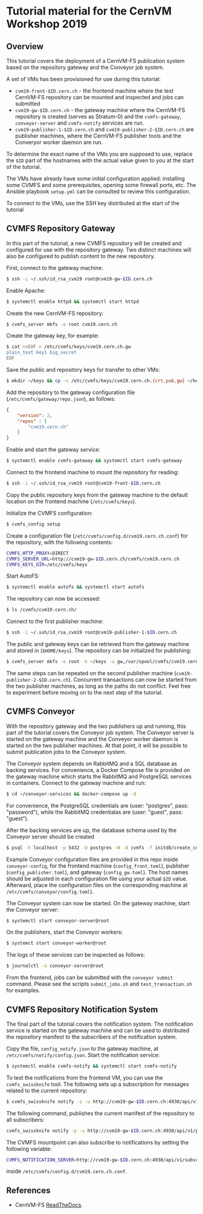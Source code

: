# Tutorial material for the CernVM Workshop 2019

## Overview

This tutorial covers the deployment of a CernVM-FS publication system based on
the repository gateway and the Conveyor job system.

A set of VMs has been provisioned for use during this tutorial:

* `cvm19-front-$ID.cern.ch` - the frontend machine where the test CernVM-FS
  repository can be mounted and inspected and jobs can submitted
* `cvm19-gw-$ID.cern.ch` - the gateway machine where the CernVM-FS repository is
  created (serves as Stratum-0) and the `cvmfs-gateway`, `conveyor-server` and
  `cvmfs-notify` services are run.
* `cvm19-publisher-1-$ID.cern.ch` and `cvm19-publisher-2-$ID.cern.ch` are
  publisher machines, where the CernVM-FS publisher tools and the Converyor
  worker daemon are run.

To determine the exact name of the VMs you are supposed to use, replace the
`$ID` part of the hostnames with the actual value given to you at the start of
the tutorial.

The VMs have already have some initial configuration applied: installing some
CVMFS and some prerequisites, opening some firewall ports, etc. The Ansible
playbook `setup.yml` can be consulted to review this configuration.

To connect to the VMs, use the SSH key distributed at the start of the tutorial

## CVMFS Repository Gateway

In this part of the tutorial, a new CVMFS repository will be created and
configured for use with the repository gateway. Two distinct machines will also be configured to publish content to the new repository.

First, connect to the gateway machine:
```bash
$ ssh -i ~/.ssh/id_rsa_cvm19 root@cvm19-gw-$ID.cern.ch
```

Enable Apache:
```bash
$ systemctl enable httpd && systemctl start httpd
```

Create the new CernVM-FS repository:
```bash
$ cvmfs_server mkfs -o root cvm19.cern.ch
```

Create the gateway key, for example:
```bash
$ cat <<EOF > /etc/cvmfs/keys/cvm19.cern.ch.gw
plain_text key1 big_secret
EOF
```

Save the public and repository keys for transfer to other VMs:
```bash
$ mkdir ~/keys && cp -v /etc/cvmfs/keys/cvm19.cern.ch.{crt,pub,gw} ~/keys/
```

Add the repository to the gateway configuration file (`/etc/cvmfs/gateway/repo.json`), as follows:
```json
{
    "version": 2,
    "repos" : [
        "cvm19.cern.ch"
    ]
}
```

Enable and start the gateway service:
```bash
$ systemctl enable cvmfs-gateway && systemctl start cvmfs-gateway
```

Connect to the frontend machine to mount the repository for reading:
```bash
$ ssh -i ~/.ssh/id_rsa_cvm19 root@cvm19-front-$ID.cern.ch
```

Copy the public repository keys from the gateway machine to the default location on the frontend machine (`/etc/cvmfs/keys`).

Initialize the CVMFS configuration:
```bash
$ cvmfs_config setup
```

Create a configuration file (`/etc/cvmfs/config.d/cvm19.cern.ch.conf`) for the repository, with the following contents:
```bash
CVMFS_HTTP_PROXY=DIRECT
CVMFS_SERVER_URL=http://cvm19-gw-$ID.cern.ch/cvmfs/cvm19.cern.ch
CVMFS_KEYS_DIR=/etc/cvmfs/keys
```

Start AutoFS:
```bash
$ systemctl enable autofs && systemctl start autofs
```

The repository can now be accessed:
```bash
$ ls /cvmfs/cvm19.cern.ch/
```

Connect to the first publisher machine:
```bash
$ ssh -i ~/.ssh/id_rsa_cvm19 root@cvm19-publisher-1-$ID.cern.ch
```

The public and gateway keys can be retrieved from the gateway machine and stored in (`$HOME/keys`). The repository can be initialized for publishing:
```bash
$ cvmfs_server mkfs -o root -k ~/keys -u gw,/var/spool/cvmfs/cvm19.cern.ch/tmp/,http://cvm19-gw-$ID.cern.ch:4929/api/v1 -w http://cvm19-gw-$ID.cern.ch/cvmfs/cvm19.cern.ch cvm19.cern.ch
```

The same steps can be repeated on the second publisher machine (`cvm19-publisher-2-$ID.cern.ch`). Concurrent transactions can now be started from the two publisher machines, as long as the paths do not conflict. Feel free to experiment before moving on to the next step of the tutorial.

## CVMFS Conveyor

With the repository gateway and the two publishers up and running, this part of the tutorial covers the Conveyor job system. The Conveyor server is started on the gateway machine and the Conveyor worker daemon is started on the two publisher machines. At that point, it will be possible to submit publication jobs to the Conveyor system.

The Conveyor system depends on RabbitMQ and a SQL database as backing services. For convenience, a Docker Compose file is provided on the gateway machine which starts the RabbitMQ and PostgreSQL services in containers. Connect to the gateway machine and run:
```bash
$ cd ~/conveyor-services && docker-compose up -d
```

For convenience, the PostgreSQL credentials are (user: "postgres", pass: "password"), while the RabbitMQ credentialas are (user: "guest", pass: "guest").

After the backing services are up, the database schema used by the Conveyor server should be created
```bash
$ psql -h localhost -p 5432 -U postgres -W -d cvmfs -f initdb/create_conveyor_schema.sql
```

Example Conveyor configuration files are provided in this repo inside `conveyor-config`, for the frontend machine (`config_front.toml`), publisher (`config_publisher.toml`), and gateway (`config_gw.toml`). The host names should be adjusted in each configuration file using your actual `$ID` value. Afterward, place the configuration files on the corresponding machine at `/etc/cvmfs/conveyor/config.toml`).

The Conveyor system can now be started. On the gateway machine, start the Conveyor server:
```bash
$ systemctl start conveyor-server@root
```

On the publishers, start the Conveyor workers:
```bash
$ systemct start conveyor-worker@root
```

The logs of these services can be inspected as follows:
```bash
$ journalctl -u conveyor-server@root
```

From the frontend, jobs can be submitted with the `conveyor submit` command. Please see the scripts `submit_jobs.sh` and `test_transaction.sh` for examples.

## CVMFS Repository Notification System

The final part of the tutorial covers the notification system. The notification service is started on the gateway machine and can be used to distributed the repository manifest to the subscribers of the notification system.

Copy the file, `config_notify.json` to the gateway machine, at `/etc/cvmfs/notify/config.json`. Start the notification service:
```bash
$ systemctl enable cvmfs-notify && systemctl start cvmfs-notify
```

To test the notifications from the frontend VM, you can use the `cvmfs_swissknife` tool. The following sets up a subscription for messages related to the current repository:
```bash
$ cvmfs_swissknife notify -s -u http://cvm19-gw-$ID.cern.ch:4930/api/v1/subscribe -t cvm19.cern.ch -c
```

The following command, publishes the current manifest of the repository to all subscribers:
```bash
cvmfs_swissknife notify -p -u http://cvm19-gw-$ID.cern.ch:4930/api/v1/publish -r http://cvm19-gw-$ID.cern.ch/cvmfs/cvm19.cern.ch
```

The CVMFS mountpoint can also subscribe to notifications by setting the
following variable:
```bash
CVMFS_NOTIFICATION_SERVER=http://cvm19-gw-$ID.cern.ch:4930/api/v1/subscribe
```
inside `/etc/cvmfs/config.d/cvm19.cern.ch.conf`.

## References

* CernVM-FS [ReadTheDocs](https://cvmfs.readthedocs.io/en/stable/).